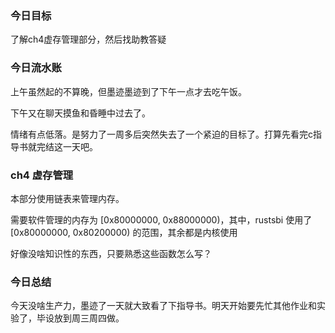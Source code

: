 ### 今日目标

了解ch4虚存管理部分，然后找助教答疑

### 今日流水账

上午虽然起的不算晚，但墨迹墨迹到了下午一点才去吃午饭。

下午又在聊天摸鱼和昏睡中过去了。

情绪有点低落。是努力了一周多后突然失去了一个紧迫的目标了。打算先看完c指导书就完结这一天吧。

### ch4 虚存管理

本部分使用链表来管理内存。

需要软件管理的内存为 [0x80000000, 0x88000000)，其中，rustsbi 使用了 [0x80000000, 0x80200000) 的范围，其余都是内核使用

好像没啥知识性的东西，只要熟悉这些函数怎么写？

### 今日总结

今天没啥生产力，墨迹了一天就大致看了下指导书。明天开始要先忙其他作业和实验了，毕设放到周三周四做。